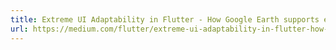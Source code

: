 ```yaml
---
title: Extreme UI Adaptability in Flutter - How Google Earth supports every use case on earth |
url: https://medium.com/flutter/extreme-ui-adaptability-in-flutter-how-google-earth-supports-every-use-case-on-earth-6db4661e7a17
---
```


